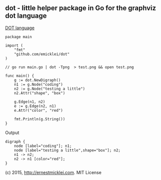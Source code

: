 ## dot - little helper package in Go for the graphviz dot language

[DOT language](http://www.graphviz.org/doc/info/lang.html)

	package main
	
	import (
		"fmt"	
		"github.com/emicklei/dot"
	)
	
	// go run main.go | dot -Tpng  > test.png && open test.png
	
	func main() {
		g := dot.NewDigraph()
		n1 := g.Node("coding")
		n2 := g.Node("testing a little")
		n2.Attr("shape", "box")
	
		g.Edge(n1, n2)
		e := g.Edge(n2, n1)
		e.Attr("color", "red")
	
		fmt.Println(g.String())
	}

Output

	digraph {
		node [label="coding"]; n1;
		node [label="testing a little",shape="box"]; n2;
		n1 -> n2;
		n2 -> n1 [color="red"];
	}

(c) 2015, http://ernestmicklei.com. MIT License